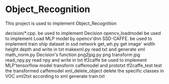 # Object_Recognition
This project is used to implement Object_Recognition

decision/*.cpp.  be used to implement Decision
opencv_loadmodel  be used to implement Load MLP model by opencv'dnn
SSD-CAFFE.  be used to implement train ship dataset in ssd network
get_wh.py get image' width height depth and write in txt
makexml.py read txt and generate xml
math_norm.py Decision's function
png2jpg.py  png transform jpg
read_npy.py read npy and write in txt
tf2caffe be used to implement MLP'tensorflow model transform caffemodel and prototxt
tf2caffe_test test the transformed caffemodel
xml_delete_object delete the specific classes in VOC 
xml2txt according to xml generate train.txt


